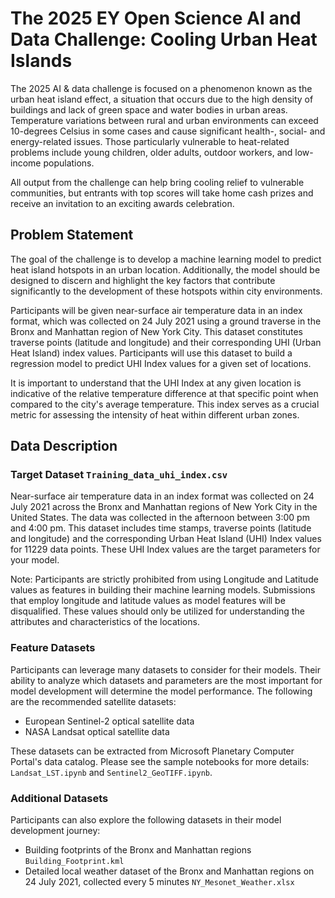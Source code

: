 # The 2025 EY Open Science AI and Data Challenge: Cooling Urban Heat Islands

The 2025 AI & data challenge is focused on a phenomenon known as the urban heat island effect, a situation that occurs due to the high density of buildings and lack of green space and water bodies in urban areas. Temperature variations between rural and urban environments can exceed 10-degrees Celsius in some cases and cause significant health-, social- and energy-related issues. Those particularly vulnerable to heat-related problems include young children, older adults, outdoor workers, and low-income populations.

All output from the challenge can help bring cooling relief to vulnerable communities, but entrants with top scores will take home cash prizes and receive an invitation to an exciting awards celebration.

## Problem Statement

The goal of the challenge is to develop a machine learning model to predict heat island hotspots in an urban location. Additionally, the model should be designed to discern and highlight the key factors that contribute significantly to the development of these hotspots within city environments.

Participants will be given near-surface air temperature data in an index format, which was collected on 24 July 2021 using a ground traverse in the Bronx and Manhattan region of New York City. This dataset constitutes traverse points (latitude and longitude) and their corresponding UHI (Urban Heat Island) index values. Participants will use this dataset to build a regression model to predict UHI Index values for a given set of locations.

It is important to understand that the UHI Index at any given location is indicative of the relative temperature difference at that specific point when compared to the city's average temperature. This index serves as a crucial metric for assessing the intensity of heat within different urban zones.

## Data Description

### Target Dataset `Training_data_uhi_index.csv`

Near-surface air temperature data in an index format was collected on 24 July 2021 across the Bronx and Manhattan regions of New York City in the United States. The data was collected in the afternoon between 3:00 pm and 4:00 pm. This dataset includes time stamps, traverse points (latitude and longitude) and the corresponding Urban Heat Island (UHI) Index values for 11229 data points. These UHI Index values are the target parameters for your model.

Note: Participants are strictly prohibited from using Longitude and Latitude values as features in building their machine learning models. Submissions that employ longitude and latitude values as model features will be disqualified. These values should only be utilized for understanding the attributes and characteristics of the locations.

### Feature Datasets

Participants can leverage many datasets to consider for their models. Their ability to analyze which datasets and parameters are the most important for model development will determine the model performance. The following are the recommended satellite datasets:

* European Sentinel-2 optical satellite data
* NASA Landsat optical satellite data

These datasets can be extracted from Microsoft Planetary Computer Portal's data catalog. Please see the sample notebooks for more details: `Landsat_LST.ipynb` and `Sentinel2_GeoTIFF.ipynb`.

### Additional Datasets

Participants can also explore the following datasets in their model development journey:

* Building footprints of the Bronx and Manhattan regions `Building_Footprint.kml`
* Detailed local weather dataset of the Bronx and Manhattan regions on 24 July 2021, collected every 5 minutes `NY_Mesonet_Weather.xlsx`